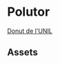 # Polutor


[Donut de l'UNIL](https://www.unil.ch/unil/fr/home/menuinst/universite/organisation-universite/unites-et-services/centre-de-competence-en-durabilite/articles-et-rapports/le-donut-de-l-unil.html)


## Assets


